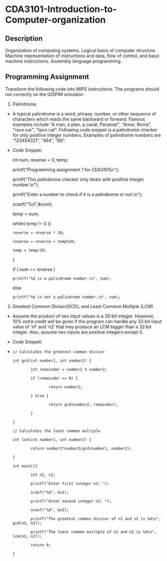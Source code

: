 # CDA3101-Introduction-to-Computer-organization

Description
----------------------
Organization of computing systems. Logical basis of computer structure. Machine representation of instructions and data, flow of control, and basic machine instructions. Assembly language programming.

Programming Assignment
----------------------
Transform the following code into MIPS instructions. The programs should run correctly on the QtSPIM simulator. 

1. Palindrome. 
  - A typical palindrome is a word, phrase, number, or other sequence of characters which reads the same backward or forward. Famous examples include "A man, a plan, a canal, Panama!", "Amor, Roma", "race car", "taco cat”. Following code snippet is a palindrome checker for only positive integer numbers. Examples of palindrome numbers are “123454321”, “464”, “66”.

  - Code Snippet: 
  
    int num, reverse = 0, temp;

    printf("Programming assignment 1 for CDA3101\n");
    
    printf("This palindrome checker only deals with positive integer number.\n");
    
    printf("Enter a number to check if it is a palindrome or not.\n");
    
    scanf("%d",&num);
 
    temp = num;
 
    while( temp != 0 ){
    
	    reverse = reverse * 10;
	    
	    reverse = reverse + temp%10;
	    
	    temp = temp/10;
	    
    }
 
    if ( num == reverse )
    
	    printf("%d is a palindrome number.\n", num);
	    
    else
    
	    printf("%d is not a palindrome number.\n", num);

2. Greatest Common Divisor(GCD), and Least Common Multiple (LCM)
  - Assume the product of two input values is a 32‐bit integer. However, 10% extra credit will be given if the program can handle any 32‐bit input value of ‘n1’ and ‘n2’ that may produce an LCM bigger than a 32‐bit integer. Also, assume two inputs are positive integers except 0.
  
  - Code Snippet:
  - 
	    // Calculates the greatest common divisor

	    int gcd(int number1, int number2) {

	    	    int remainder = number1 % number2;
	    	    
	    	    if (remainder == 0) {
	    	    
	    	    	    return number2;
	    	    	    
	    	    } else {
	    	    
	    	    	    return gcd(number2, remainder);
	    	    	    
	    	    }
	    	    
	    }

	    // Calculates the least common multiple
	    
	    int lcm(int number1, int number2) {
	    
	    	    return number1*number2/gcd(number1, number2);
	    	    
	    }
  
	    int main(){
	    
	    	    int n1, n2;
	    	    
	    	    printf("Enter first integer n1: ");
	    	    
	    	    scanf("%d", &n1);
	    	    
	    	    printf("Enter second integer n2: ");
	    	    
	    	    scanf("%d", &n2);
	    	    
	    	    printf("The greatest common divisor of n1 and n2 is %d\n", gcd(n1, n2));
	    	    
	    	    printf("The least common multiple of n1 and n2 is %d\n", lcm(n1, n2));
	    	    
	    	    return 0;
	    	    
	    }
